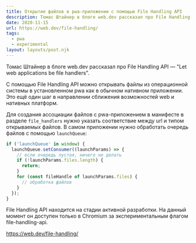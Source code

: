 ```yaml
---
title: Открытие файлов в pwa-приложении с помощью File Handling API
description: Томас Штайнер в блоге web.dev рассказал про File Handling API
date: 2020-11-15
url: https://web.dev/file-handling/
tags:
  - pwa
  - experimental
layout: layouts/post.njk
---
```

Томас Штайнер в блоге web.dev рассказал про File Handling API — "Let web applications be file handlers".

С помощью File Handling API можно открывать файлы из операционной системы в установленном pwa как в обычном нативном приложении. Это ещё один шаг в направлении сближения возможностей web и нативных платформ.

Для создания ассоциации файлов с pwa-приложением в манифесте в разделе `file_handlers` нужно указать соответствие между url и типом открываемых файлов. В самом приложении нужно обработать очередь файлов с помощью `launchQueue`:

```js
if ('launchQueue' in window) {
  launchQueue.setConsumer((launchParams) => {
    // если очередь пустая, ничего не делать
    if (!launchParams.files.length) {
      return;
    }
    for (const fileHandle of launchParams.files) {
      // обработка файлов
    }
  });
}
```

File Handling API находится на стадии активной разработки. На данный момент он доступен только в Chromium за экспериментальным флагом file-handling-api.

https://web.dev/file-handling/
